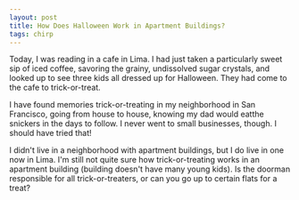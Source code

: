 ```yaml
---
layout: post
title: How Does Halloween Work in Apartment Buildings?
tags: chirp
---
```

Today, I was reading in a cafe in Lima. I had just taken a particularly sweet sip of iced coffee, savoring the grainy, undissolved sugar crystals, and looked up to see three kids all dressed up for Halloween. They had come to the cafe to trick-or-treat. 

I have found memories trick-or-treating in my neighborhood in San Francisco, going from house to house, knowing my dad would eatthe snickers in the days to follow. I never went to small businesses, though. I should have tried that!

I didn't live in a neighborhood with apartment buildings, but I do live in one now in Lima. I'm still not quite sure how trick-or-treating works in an apartment building (building doesn't have many young kids). Is the doorman responsible for all trick-or-treaters, or can you go up to certain flats for a treat? 
